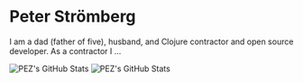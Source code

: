 # Peter Strömberg

I am a dad (father of five), husband, and Clojure contractor and open source developer. As a contractor I ...


![PEZ's GitHub Stats](https://github-readme-stats.vercel.app/api?username=PEZ&count_private=true&include_all_commits&show_icons=true) ![PEZ's GitHub Stats](https://github-readme-stats.vercel.app/api/top-langs?username=PEZ&count_private=true&include_all_commits&show_icons=true&hide=html)